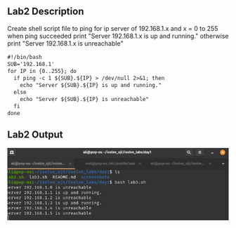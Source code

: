 ## Lab2 Description 

Create shell script file to ping for ip server of 192.168.1.x and x = 0 to 255
when ping succeeded print "Server 192.168.1.x is up and running." 
otherwise print "Server 192.168.1.x is unreachable"

```
#!/bin/bash
SUB='192.168.1'
for IP in {0..255}; do
  if ping -c 1 ${SUB}.${IP} > /dev/null 2>&1; then
    echo "Server ${SUB}.${IP} is up and running."
  else
    echo "Server ${SUB}.${IP} is unreachable"
  fi
done

```
## Lab2 Output

![](https://github.com/AliKhamed/ivolve_labs/blob/main/linux/screenshots/lab3.png)

